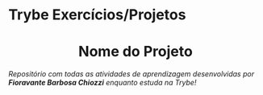 # Trybe Exercícios/Projetos

<h1 align="center">Nome do Projeto</h1>

*Repositório com todas as atividades de aprendizagem desenvolvidas por **Fioravante Barbosa Chiozzi** enquanto estuda na Trybe!*
